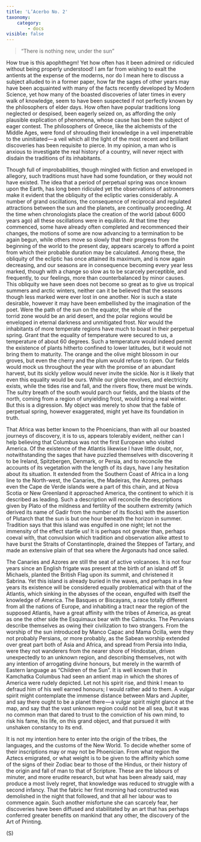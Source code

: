 ```yaml
---
title: 'L’Acerbo No. 2'
taxonomy:
    category:
        - docs
visible: false
---
```


> “There is nothing new, under the sun”

How true is this apophthegm! Yet how often has it been admired or ridiculed without being properly understood! I am far from wishing to exalt the antients at the expense of the moderns, nor do I mean here to discuss a subject alluded to in a former paper, how far the sages of other years may have been acquainted with many of the facts recently developed by Modern Science, yet how many of the boasted discoveries of later times in every walk of knowledge, seem to have been suspected if not perfectly known by the philosophers of elder days. How often have popular traditions long neglected or despised, been eagerly seized on, as affording the only plausible explication of phenomena, whose cause has been the subject of eager contest. The philosophers of Greece, like the alchemists of the Middle Ages, were fond of shrouding their knowledge in a veil impenetrable to the uninitiated — a veil which all the light of the most recent and brilliant discoveries has been requisite to pierce. In my opinion, a man who is anxious to investigate the real history of a country, will never reject with disdain the traditions of its inhabitants.

Though full of improbabilities, though mingled with fiction and enveloped in allegory, such traditions must have had some foundation, or they would not have existed. The idea that a period of perpetual spring was once known upon the Earth, has long been ridiculed yet the observations of astronomers make it evident that the obliquity of the ecliptic varies considerably. A number of grand oscillations, the consequence of reciprocal and regulated attractions between the sun and the planets, are continually proceeding. At the time when chronologists place the creation of the world (about 6000 years ago) all these oscillations were in equlibrio. At that time they commenced, some have already often completed and recommenced their changes, the motions of some are now advancing to a termination to be again begun, while others move so slowly that their progress from the beginning of the world to the present day, appears scarcely to afford a point from which their probable duration may be calculated. Among these, the obliquity of the ecliptic has once attained its maximum, and is now again decreasing, and our seasons are in consequence becoming every year less marked, though with a change so slow as to be scarcely perceptible, and frequently, to our feelings, more than counterbalanced by minor causes. This obliquity we have seen does not become so great as to give us tropical summers and arctic winters, neither can it be believed that the seasons though less marked were ever lost in one another. Nor is such a state desirable, however it may have been embellished by the imagination of the poet. Were the path of the sun on the equator, the whole of the  
torrid zone would be an arid desert, and the polar regions would be enveloped in eternal darkness and unmitigated frost. Nor would the inhabitants of more temperate regions have much to boast in their perpetual spring. Grant that the equality of temperature were secured to us, a temperature of about 60 degrees. Such a temperature would indeed permit the existence of plants hitherto confined to lower latitudes, but it would not bring them to maturity. The orange and the olive might blossom in our groves, but even the cherry and the plum would refuse to ripen. Our fields would mock us throughout the year with the promise of an abundant harvest, but its sickly yellow would never invite the sickle. Nor is it likely that even this equality would be ours. While our globe revolves, and electricity exists, while the tides rise and fall, and the rivers flow, there must be winds. The sultry breath of the south would parch our fields, and the blasts of the north, coming from a region of unyielding frost, would bring a real winter. But this is a digression. My object was merely to show that the fable of perpetual spring, however exaggerated, might yet have its foundation in truth.

That Africa was better known to the Phoenicians, than with all our boasted journeys of discovery, it is to us, appears tolerably evident, neither can I help believing that Columbus was not the first European who visited America. Of the existence of the Atlantis likewise I have little doubt, nor, notwithstanding the sages that have puzzled themselves with discovering it to be Ireland, Spitzbergen, Denmark, or Persia, and to reconcile the accounts of its vegetation with the length of its days, have I any hesitation about its situation. It extended from the Southern Coast of Africa in a long line to the North-west, the Canaries, the Madeiras, the Azores, perhaps even the Cape de Verde islands were a part of this chain, and at Nova Scotia or New Greenland it approached America, the continent to which it is described as leading. Such a description will reconcile the descriptions given by Plato of the mildness and fertility of the southern extremity (which derived its name of Gadir from the number of its flocks) with the assertion of Plutarch that the sun is but one hour beneath the horizon in summer. Tradition says that this island was engulfed in one night; let not the immensity of the effect startle us! It is perhaps not greater than, perhaps coeval with, that convulsion which tradition and observation alike attest to have burst the Straits of Constantinople, drained the Steppes of Tartary, and made an extensive plain of that sea where the Argonauts had once sailed.

The Canaries and Azores are still the seat of active volcanoes. It is not four years since an English frigate was present at the birth of an island off St Michaels, planted the British Flag upon its summit, and christened it Sabrina. Yet this island is already buried in the waves, and perhaps in a few years its existence will be considered equally problematical with that of the Atlantis, which sinking in the abysses of the ocean, engulfed with itself the knowledge of America. The Basques or Biscayans, a race totally different from all the nations of Europe, and inhabiting a tract near the region of the supposed Atlantis, have a great affinity with the tribes of America, as great as one the other side the Esquimaux bear with the Calmucks. The Peruvians describe themselves as owing their civilization to two strangers. From the worship of the sun introduced by Manco Capac and Mama Ocilla, were they not probably Persians, or more probably, as the Sabean worship extended over great part both of Asia and Africa, and spread from Persia into India, were they not wanderers from the nearer shore of Hindostan, driven unexpectedly to an unknown region, and describing themselves, not with any intention of arrogating divine honours, but merely in the warmth of Eastern language as “Children of the Sun”. It is well known that in Kamchatka Columbus had seen an antient map in which the shores of America were rudely depicted. Let not his spirit rise, and think I mean to defraud him of his well earned honours; I would rather add to them. A vulgar spirit might contemplate the immense distance between Mars and Jupiter, and say there ought to be a planet there — a vulgar spirit might glance at the map, and say that the vast unknown region could not be all sea, but it was no common man that dared to trust to the conviction of his own mind, to risk his fame, his life, on this grand object, and that pursued it with unshaken constancy to its end.  

It is not my intention here to enter into the origin of the tribes, the languages, and the customs of the New World. To decide whether some of their inscriptions may or may not be Phoenician. From what region the Aztecs emigrated, or what weight is to be given to the affinity which some of the signs of their Zodiac bear to those of the Hindus, or their history of the origin and fall of man to that of Scripture. These are the labours of minuter, and more erudite research, but what has been already said, may produce a most lively regret, that knowledge was reduced to struggle with a second infancy. That the fabric her first morning had constructed was demolished in the night that followed, and that all her labour was to commence again. Such another misfortune she can scarcely fear, her discoveries have been diffused and stabilitated by an art that has perhaps conferred greater benefits on mankind that any other, the discovery of the Art of Printing. 

(S)